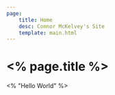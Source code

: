 ```yaml
---
page:
    title: Home
    desc: Connor McKelvey's Site
    template: main.html
---
```


# <% page.title %>

<% "Hello World" %>
